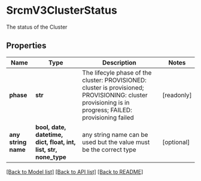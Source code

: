 # SrcmV3ClusterStatus

The status of the Cluster

## Properties
Name | Type | Description | Notes
------------ | ------------- | ------------- | -------------
**phase** | **str** | The lifecyle phase of the cluster:    PROVISIONED:  cluster is provisioned;    PROVISIONING:  cluster provisioning is in progress;    FAILED:  provisioning failed  | [readonly] 
**any string name** | **bool, date, datetime, dict, float, int, list, str, none_type** | any string name can be used but the value must be the correct type | [optional]

[[Back to Model list]](../README.md#documentation-for-models) [[Back to API list]](../README.md#documentation-for-api-endpoints) [[Back to README]](../README.md)


